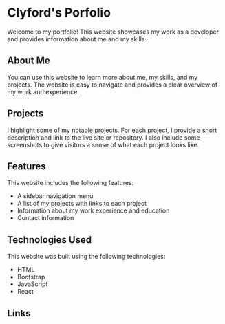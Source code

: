 # Clyford's Porfolio

Welcome to my portfolio! This website showcases my work as a developer and provides information about me and my skills.

## About Me

You can use this website to learn more about me, my skills, and my projects. The website is easy to navigate and provides a clear overview of my work and experience.

## Projects

 I highlight some of my notable projects. For each project, I provide a short description and link to the live site or repository. I also include some screenshots to give visitors a sense of what each project looks like.

## Features

This website includes the following features:

- A sidebar navigation menu
- A list of my projects with links to each project
- Information about my work experience and education
- Contact information

## Technologies Used
This website was built using the following technologies:

- HTML
- Bootstrap
- JavaScript
- React

## Links
